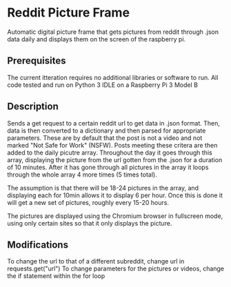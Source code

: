  # Reddit Picture Frame
 Automatic digital picture frame that gets pictures from reddit through .json data daily and displays them on the screen of the raspberry pi.
 
 ## Prerequisites 
 The current itteration requires no additional libraries or software to run. All code tested and run on Python 3 IDLE on a Raspberry Pi 3 Model B
 
 ## Description
 Sends a get request to a certain reddit url to get data in .json format. Then, data is then converted to a dictionary and then parsed for appropriate parameters. These are by default that the post is not a video and not marked "Not Safe for Work" (NSFW). Posts meeting these critera are then added to the daily picutre array. Throughout the day it goes through this array, displaying the picture from the url gotten from the .json for a duration of 10 minutes. After it has gone through all pictures in the array it loops through the whole array 4  more times (5 times total).
 
 The assumption is that there will be 18-24 pictures in the array, and displaying each for 10min allows it to display 6 per hour. Once this is done it will get a new set of pictures, roughly every 15-20 hours.
 
 The pictures are displayed using the Chromium browser in fullscreen mode, using only certain sites so that it only displays the picture.
 
 ## Modifications
 To change the url to that of a different subreddit, change url in requests.get("url")
 To change parameters for the pictures or videos, change the if statement within the for loop
